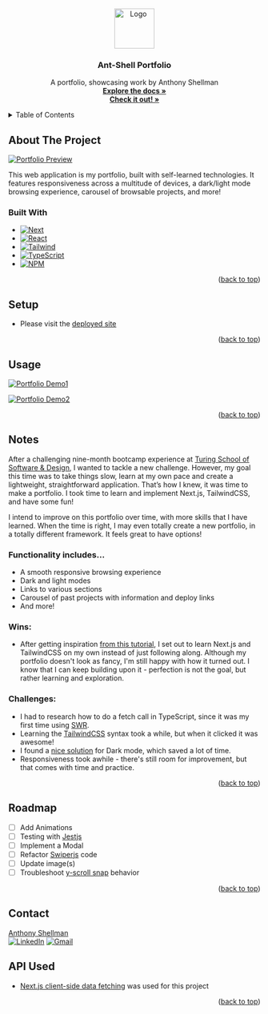 <a name="readme-top"></a>

<!-- PROJECT LOGO -->
<br />
<div align="center">
  <a href="https://github.com/Ant-Shell/antshell-portfolio">
    <img src="https://user-images.githubusercontent.com/100455148/239013088-f7f62a79-f743-4971-b253-9fc2c8a0c3f9.png" alt="Logo" width="80" height="80">
  </a>

<!-- HEADER -->
  <h3 align="center">Ant-Shell Portfolio</h3>
  <p align="center">
    A portfolio, showcasing work by Anthony Shellman
    <br />
    <a href="https://github.com/Ant-Shell/antshell-portfolio"><strong>Explore the docs »</strong></a>
    <br />
    <a href="https://antshell-portfolio.vercel.app/"><strong>Check it out! »</strong></a>
  </p>
</div>

<!-- TABLE OF CONTENTS -->
<details>
  <summary>Table of Contents</summary>
  <ol>
    <li>
      <a href="#about-the-project">About The Project</a>
      <ul>
        <li><a href="#built-with">Built With</a></li>
      </ul>
    </li>
    <li><a href="#setup">Setup</a></li>
    <li><a href="#usage">Usage</a></li>
    <li><a href="#notes">Notes</a></li>
    <li><a href="#roadmap">Roadmap</a></li>
    <li><a href="#contact">Contact</a></li>
  </ol>
</details>

## About The Project

[![Portfolio Preview][Preview-image]](https://user-images.githubusercontent.com/100455148/239061529-2b90981a-f2e0-4573-bff8-9faaf7021ca4.png)

This web application is my portfolio, built with self-learned technologies. 
It features responsiveness across a multitude of devices, a dark/light mode browsing experience, carousel of browsable projects, and more!

### Built With

* [![Next][Next.js]][Next-url]
* [![React][React.js]][React-url]
* [![Tailwind][TailwindCSS]][Tailwind-url]
* [![TypeScript][TypeScript]][TypeScript-url]
* [![NPM][NPM]][NPM-url]

<p align="right">(<a href="#readme-top">back to top</a>)</p>

## Setup

- Please visit the [deployed site](https://antshell-portfolio.vercel.app/)

<p align="right">(<a href="#readme-top">back to top</a>)</p>

## Usage

[![Portfolio Demo1][Demo_1]](https://user-images.githubusercontent.com/100455148/239070153-96c7492d-8a44-4c21-b129-313caa1dcbd3.gif)

[![Portfolio Demo2][Demo_2]](https://user-images.githubusercontent.com/100455148/239070355-d0c89017-da14-47c1-8663-4492645113d1.gif)

<p align="right">(<a href="#readme-top">back to top</a>)</p>

## Notes

After a challenging nine-month bootcamp experience at [Turing School of Software & Design](https://turing.edu/), I wanted to tackle a new challenge. However, my goal this time was to take things slow, learn at my own pace and create a lightweight, straightforward application. That’s how I knew, it was time to make a portfolio. I took time to learn and implement Next.js, TailwindCSS, and have some fun!

I intend to improve on this portfolio over time, with more skills that I have learned. When the time is right, I may even totally create a new portfolio, in a totally different framework. It feels great to have options!

### Functionality includes...
- A smooth responsive browsing experience
- Dark and light modes
- Links to various sections
- Carousel of past projects with information and deploy links
- And more!

### Wins:

* After getting inspiration [from this tutorial](https://www.youtube.com/watch?v=urgi2iz9P6U), I set out to learn Next.js and TailwindCSS on my own instead of just following along. Although my portfolio doesn't look as fancy, I'm still happy with how it turned out. I know that I can keep building upon it - perfection is not the goal, but rather learning and exploration.

### Challenges:

* I had to research how to do a fetch call in TypeScript, since it was my first time using [SWR](https://swr.vercel.app/docs/getting-started).
* Learning the [TailwindCSS](https://tailwindcss.com/) syntax took a while, but when it clicked it was awesome!
* I found a [nice solution](https://github.com/pacocoursey/next-themes) for Dark mode, which saved a lot of time.
* Responsiveness took awhile - there's still room for improvement, but that comes with time and practice.

<p align="right">(<a href="#readme-top">back to top</a>)</p>

## Roadmap

- [ ] Add Animations
- [ ] Testing with [Jestjs](https://jestjs.io/)
- [ ] Implement a Modal
- [ ] Refactor [Swiperjs](https://swiperjs.com/) code
- [ ] Update image(s)
- [ ] Troubleshoot [y-scroll snap](https://tailwindcss.com/docs/scroll-snap-type) behavior

<p align="right">(<a href="#readme-top">back to top</a>)</p>

## Contact

[Anthony Shellman](https://github.com/Ant-Shell/)<br/>
[![LinkedIn][Linkedin]][Linkedin-url]
[![Gmail][Gmail]][Gmail-url]

## API Used

* [Next.js client-side data fetching](https://www.topcoder.com/thrive/articles/client-side-data-fetching-using-fetch-api-and-swr-with-next-js) was used for this project

<p align="right">(<a href="#readme-top">back to top</a>)</p>

<!-- MARKDOWN LINKS & IMAGES -->
[Preview-image]: https://user-images.githubusercontent.com/100455148/239061529-2b90981a-f2e0-4573-bff8-9faaf7021ca4.png

[Demo_1]: https://user-images.githubusercontent.com/100455148/239070153-96c7492d-8a44-4c21-b129-313caa1dcbd3.gif
[Demo_2]: https://user-images.githubusercontent.com/100455148/239070355-d0c89017-da14-47c1-8663-4492645113d1.gif

[Next.js]: https://img.shields.io/badge/next.js-000000?style=for-the-badge&logo=nextdotjs&logoColor=white
[Next-url]: https://nextjs.org/

[React.js]: https://img.shields.io/badge/react-%2320232a.svg?style=for-the-badge&logo=react&logoColor=%2361DAFB
[React-url]: https://react.dev/

[TailwindCSS]: https://img.shields.io/badge/tailwindcss-60BCF2?style=for-the-badge&logo=tailwindcss&logoColor=white
[Tailwind-url]: https://tailwindcss.com/

[TypeScript]: https://img.shields.io/badge/typescript-4278C0?style=for-the-badge&logo=typescript&logoColor=white
[TypeScript-url]: https://www.typescriptlang.org/

[NPM]: https://img.shields.io/badge/npm-CB3837?style=for-the-badge&logo=npm&logoColor=white
[NPM-url]: https://www.npmjs.com/

[Linkedin]: https://img.shields.io/badge/-LinkedIn-black.svg?style=for-the-badge&logo=linkedin&colorB=555
[Linkedin-url]: https://www.linkedin.com/in/anthonyshellman/

[Gmail]: https://img.shields.io/badge/gmail-%2320232a.svg?style=for-the-badge&logo=gmail&logoColor=%DA5040
[Gmail-url]: mailto:atshellman@gmail.com
